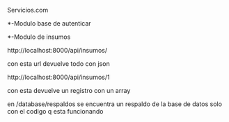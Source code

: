 Servicios.com

*-Modulo base de autenticar

*-Modulo de insumos

http://localhost:8000/api/insumos/

con esta url devuelve todo con json

http://localhost:8000/api/insumos/1

con esta devuelve un registro con un array

en /database/respaldos se encuentra un respaldo de la base de datos solo con el codigo q esta funcionando